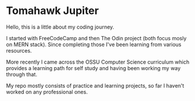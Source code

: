 # Tomahawk Jupiter

Hello, this is a little about my coding journey.

I started with FreeCodeCamp and then The Odin project (both focus mosly on MERN stack). Since completing those I've been learning from various resources.

More recently I came across the OSSU Computer Science curriculum which provides a learning path for self study and having been working my way through that.

My repo mostly consists of practice and learning projects, so far I haven't worked on any professional ones.

<!---
tomahawk-jupiter/tomahawk-jupiter is a ✨ special ✨ repository because its `README.md` (this file) appears on your GitHub profile.
You can click the Preview link to take a look at your changes.
--->
